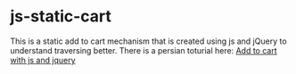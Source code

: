 # js-static-cart
This is a static add to cart mechanism that is created using js and jQuery to understand traversing better. There is a persian toturial here: [Add to cart with js and jquery](https://aparat.com)